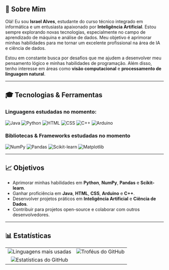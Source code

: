 ## 📜 Sobre Mim

Olá! Eu sou **Israel Alves**, estudante do curso técnico integrado em informática e um entusiasta apaixonado por **Inteligência Artificial**. Estou sempre explorando novas tecnologias, especialmente no campo de aprendizado de máquina e análise de dados. Meu objetivo é aprimorar minhas habilidades para me tornar um excelente profissional na área de IA e ciência de dados.

Estou em constante busca por desafios que me ajudem a desenvolver meu pensamento lógico e minhas habilidades de programação. Além disso, tenho interesse em áreas como **visão computacional** e **processamento de linguagem natural**.

---

## 🎓 Tecnologias & Ferramentas

### Linguagens estudadas no momento:
<p align="left">
  <img src="https://img.shields.io/badge/Java-ED8B00?style=for-the-badge&logo=java&logoColor=white" alt="Java"/>
  <img src="https://img.shields.io/badge/Python-3776AB?style=for-the-badge&logo=python&logoColor=white" alt="Python"/>
  <img src="https://img.shields.io/badge/HTML5-E34F26?style=for-the-badge&logo=html5&logoColor=white" alt="HTML"/>
  <img src="https://img.shields.io/badge/CSS-1572B6?style=for-the-badge&logo=css3&logoColor=white" alt="CSS"/>
  <img src="https://img.shields.io/badge/C++-00599C?style=for-the-badge&logo=cplusplus&logoColor=white" alt="C++"/>
  <img src="https://img.shields.io/badge/Arduino-00979D?style=for-the-badge&logo=arduino&logoColor=white" alt="Arduino"/>
</p>

### Bibliotecas & Frameworks estudadas no momento
<p align="left">
  <img src="https://img.shields.io/badge/NumPy-013243?style=for-the-badge&logo=numpy&logoColor=white" alt="NumPy"/>
  <img src="https://img.shields.io/badge/Pandas-150458?style=for-the-badge&logo=pandas&logoColor=white" alt="Pandas"/>
  <img src="https://img.shields.io/badge/scikit--learn-F7931E?style=for-the-badge&logo=scikit-learn&logoColor=white" alt="Scikit-learn"/>
  <img src="https://img.shields.io/badge/Matplotlib-11557C?style=for-the-badge&logoColor=white" alt="Matplotlib"/>
</p>

---

## 📈 Objetivos

- Aprimorar minhas habilidades em **Python**, **NumPy**, **Pandas** e **Scikit-learn**.
- Ganhar proficiência em **Java**, **HTML**, **CSS**, **Arduino** e **C++**.
- Desenvolver projetos práticos em **Inteligência Artificial** e **Ciência de Dados**.
- Contribuir para projetos open-source e colaborar com outros desenvolvedores.

---

## 📊 Estatísticas

<table align="center">
  <tr>
    <td align="center"><img src="https://github-readme-stats.vercel.app/api/top-langs/?username=Fcisraelalves&layout=compact&theme=radical" alt="Linguagens mais usadas"/></td>
    <td align="center"><img src="https://github-profile-trophy.vercel.app/?username=Fcisraelalves&theme=radical&column=3&margin-w=15&margin-h=15" alt="Troféus do GitHub"/></td>
  </tr>
  <tr>
    <td align="center"><img src="https://github-readme-stats.vercel.app/api?username=Fcisraelalves&show_icons=true&theme=radical" alt="Estatísticas do GitHub" /></td>
  </tr>
</table>
